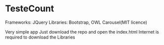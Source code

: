 # TesteCount
Frameworks: JQuery
Libraries: Bootstrap, OWL Carousel(MIT licence)

Very simple app
Just download the repo and open the index.html
Internet is required to download the Libraries
